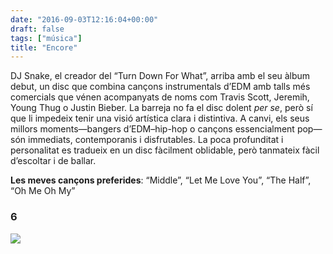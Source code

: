 ```yaml
---
date: "2016-09-03T12:16:04+00:00"
draft: false
tags: ["música"]
title: "Encore"
---
```

<!-- more -->

DJ Snake, el creador del “Turn Down For What”, arriba amb el seu àlbum debut, un disc que combina cançons instrumentals d’EDM amb talls més comercials que vénen acompanyats de noms com Travis Scott, Jeremih, Young Thug o Justin Bieber. La barreja no fa el disc dolent *per se*, però sí que li impedeix tenir una visió artística clara i distintiva. A canvi, els seus millors moments—bangers d’EDM–hip-hop o cançons essencialment pop—són immediats, contemporanis i disfrutables. La poca profunditat i personalitat es tradueix en un disc fàcilment oblidable, però tanmateix fàcil d’escoltar i de ballar. 

**Les meves cançons preferides**: “Middle”, “Let Me Love You”, “The Half”, “Oh Me Oh My”

### 6

<img id="splashFade" src="https://66.media.tumblr.com/a07eed8cd5697bf412b73e046b99b515/tumblr_ocxn0aEmlP1u00ofno7_1280.png">